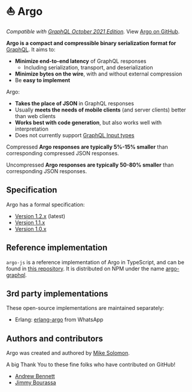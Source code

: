 # ⛵ Argo

_Compatible with [GraphQL October 2021 Edition](https://spec.graphql.org/October2021)._ View [Argo on GitHub](https://github.com/msolomon/argo).

**Argo is a compact and compressible binary serialization format for** [GraphQL](https://graphql.org).
It aims to:

- **Minimize end-to-end latency** of GraphQL responses
  - Including serialization, transport, and deserialization
- **Minimize bytes on the wire**, with and without external compression
- Be **easy to implement**

Argo\:

- **Takes the place of JSON** in GraphQL responses
- Usually **meets the needs of mobile clients** (and server clients) better than web clients
- **Works best with code generation**, but also works well with interpretation
- Does not currently support [GraphQL Input types](#sec-GraphQL-input-types)

Compressed **Argo responses are typically 5%-15% smaller** than corresponding compressed JSON responses.

Uncompressed **Argo responses are typically 50-80% smaller** than corresponding JSON responses.

## Specification

Argo has a formal specification:

- [Version 1.2.x](https://msolomon.github.io/argo/versions/1.2/spec) (latest)
- [Version 1.1.x](https://msolomon.github.io/argo/versions/1.1/spec)
- [Version 1.0.x](https://msolomon.github.io/argo/versions/1.0/spec)

## Reference implementation

`argo-js` is a reference implementation of Argo in TypeScript,
and can be found in [this repository](https://github.com/msolomon/argo/tree/main/argo-js#readme).
It is distributed on NPM under the name [argo-graphql](https://www.npmjs.com/package/argo-graphql).

## 3rd party implementations

These open-source implementations are maintained separately:

- Erlang: [erlang-argo](https://github.com/WhatsApp/erlang-argo) from WhatsApp

## Authors and contributors

Argo was created and authored by [Mike Solomon](https://msol.io).

A big Thank You to these fine folks who have contributed on GitHub!

- [Andrew Bennett](https://github.com/potatosalad)
- [Jimmy Bourassa](https://github.com/jbourassa)
